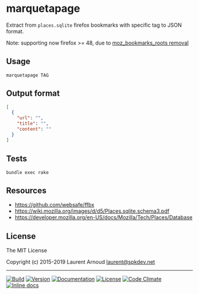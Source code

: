 # marquetapage

Extract from `places.sqlite` firefox bookmarks with specific tag to JSON format.

Note: supporting now firefox >= 48, due to [moz_bookmarks_roots
removal](https://bugzilla.mozilla.org/show_bug.cgi?id=1143712)

## Usage

~~~
marquetapage TAG
~~~

## Output format

~~~ json
[
  {
    "url": "",
    "title": "",
    "content": ""
  }
]
~~~

## Tests

~~~
bundle exec rake
~~~

## Resources

* https://github.com/websafe/ffbx
* https://wiki.mozilla.org/images/d/d5/Places.sqlite.schema3.pdf
* https://developer.mozilla.org/en-US/docs/Mozilla/Tech/Places/Database

## License

The MIT License

Copyright (c) 2015-2019 Laurent Arnoud <laurent@spkdev.net>

---
[![Build](https://img.shields.io/travis/spk/marquetapage.svg)](https://travis-ci.org/spk/marquetapage)
[![Version](https://img.shields.io/gem/v/marquetapage.svg)](https://rubygems.org/gems/marquetapage)
[![Documentation](https://img.shields.io/badge/doc-rubydoc-blue.svg)](http://www.rubydoc.info/gems/marquetapage)
[![License](https://img.shields.io/badge/license-MIT-blue.svg)](http://opensource.org/licenses/MIT "MIT")
[![Code Climate](http://img.shields.io/codeclimate/github/spk/marquetapage.svg)](https://codeclimate.com/github/spk/marquetapage)
[![Inline docs](http://inch-ci.org/github/spk/marquetapage.svg?branch=master)](http://inch-ci.org/github/spk/marquetapage)
